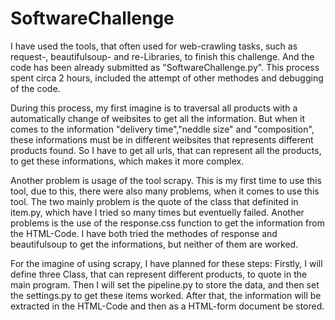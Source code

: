 # SoftwareChallenge
I have used the tools, that often used for web-crawling tasks, such as request-, beautifulsoup- and re-Libraries, to finish this challenge. And the code has been already submitted as "SoftwareChallenge.py". This process spent circa 2 hours, included the attempt of other methodes and debugging of the code.

During this process, my first imagine is to traversal all products with a automatically change of weibsites to get all the information. But when it comes to the information "delivery time","neddle size" and "composition", these informations must be in different weibsites that represents different products found. So I have to get all urls, that can represent all the products, to get these informations, which makes it more complex.

Another problem is usage of the tool scrapy. This is my first time to use this tool, due to this, there were also many problems, when it comes to use this tool. The two mainly problem is the quote of the class that definited in item.py, which have I tried so many times but eventuelly failed. Another problems is the use of the response.css function to get the information from the HTML-Code. I have both tried the methodes of response and beautifulsoup to get the informations, but neither of them are worked.

For the imagine of using scrapy, I have planned for these steps: Firstly, I will define three Class, that can represent different products, to quote in the main program. Then I will set the pipeline.py to store the data, and then set the settings.py to get these items worked. After that, the information will be extracted in the HTML-Code and then as a HTML-form document be stored.
